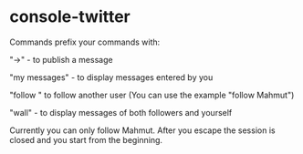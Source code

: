 # console-twitter

Commands prefix your commands with:

"->" - to publish a message

"my messages" - to display messages entered by you

"follow <username>" to follow another user (You can use the example "follow Mahmut")

"wall" - to display messages of both followers and yourself

Currently you can only follow Mahmut. After you escape the session is closed and you start from the beginning.

